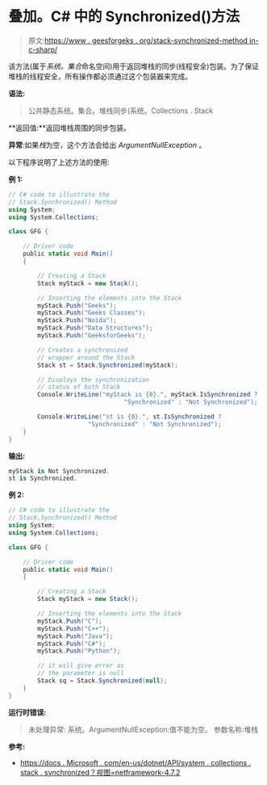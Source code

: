 # 叠加。C# 中的 Synchronized()方法

> 原文:[https://www . geesforgeks . org/stack-synchronized-method in-c-sharp/](https://www.geeksforgeeks.org/stack-synchronized-method-in-c-sharp/)

该方法(属于*系统。集合*命名空间)用于返回堆栈的同步(线程安全)包装。为了保证堆栈的线程安全，所有操作都必须通过这个包装器来完成。

**语法:**

> 公共静态系统。集合。堆栈同步(系统。Collections . Stack

**返回值:**返回堆栈周围的同步包装。

**异常**:如果*栈*为空，这个方法会给出 *ArgumentNullException* 。

以下程序说明了上述方法的使用:

**例 1:**

```cs
// C# code to illustrate the
// Stack.Synchronized() Method
using System;
using System.Collections;

class GFG {

    // Driver code
    public static void Main()
    {

        // Creating a Stack
        Stack myStack = new Stack();

        // Inserting the elements into the Stack
        myStack.Push("Geeks");
        myStack.Push("Geeks Classes");
        myStack.Push("Noida");
        myStack.Push("Data Structures");
        myStack.Push("GeeksforGeeks");

        // Creates a synchronized
        // wrapper around the Stack
        Stack st = Stack.Synchronized(myStack);

        // Displays the synchronization
        // status of both Stack
        Console.WriteLine("myStack is {0}.", myStack.IsSynchronized ?
                                "Synchronized" : "Not Synchronized");

        Console.WriteLine("st is {0}.", st.IsSynchronized ? 
                      "Synchronized" : "Not Synchronized");
    }
}
```

**输出:**

```cs
myStack is Not Synchronized.
st is Synchronized.

```

**例 2:**

```cs
// C# code to illustrate the
// Stack.Synchronized() Method
using System;
using System.Collections;

class GFG {

    // Driver code
    public static void Main()
    {

        // Creating a Stack
        Stack myStack = new Stack();

        // Inserting the elements into the Stack
        myStack.Push("C");
        myStack.Push("C++");
        myStack.Push("Java");
        myStack.Push("C#");
        myStack.Push("Python");

        // it will give error as
        // the parameter is null
        Stack sq = Stack.Synchronized(null);
    }
}
```

**运行时错误:**

> 未处理异常:
> 系统。ArgumentNullException:值不能为空。
> 参数名称:堆栈

**参考:**

*   [https://docs . Microsoft . com/en-us/dotnet/API/system . collections . stack . synchronized？视图=netframework-4.7.2](https://docs.microsoft.com/en-us/dotnet/api/system.collections.stack.synchronized?view=netframework-4.7.2)